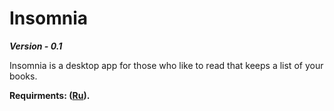 Insomnia
=====================
***Version - 0.1***

Insomnia is a desktop app for those who like to read that keeps a list of your books.


**Requirments: (<a href ="https://github.com/valevaty98/Insomnia/blob/master/docs/requirements.md">Ru</a>).**
